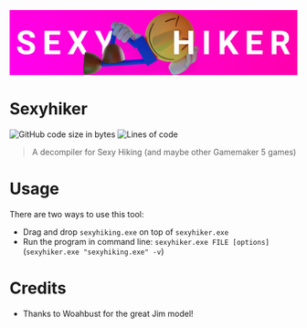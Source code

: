 ![image](./SexyhikerBanner2.png)

# Sexyhiker
![GitHub code size in bytes](https://img.shields.io/github/languages/code-size/Jor02/sexyhiker?style=flat-square&color=brightgreen)
![Lines of code](https://img.shields.io/tokei/lines/github/Jor02/sexyhiker?style=flat-square)
> A decompiler for Sexy Hiking (and maybe other Gamemaker 5 games)

# Usage
There are two ways to use this tool:
- Drag and drop `sexyhiking.exe` on top of `sexyhiker.exe`
- Run the program in command line: `sexyhiker.exe FILE [options]` (`sexyhiker.exe "sexyhiking.exe" -v`)

# Credits
- Thanks to Woahbust for the great Jim model!

